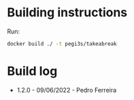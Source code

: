 # Building instructions

Run:

```bash
docker build ./ -t pegi3s/takeabreak
```

# Build log

- 1.2.0 - 09/06/2022 - Pedro Ferreira
